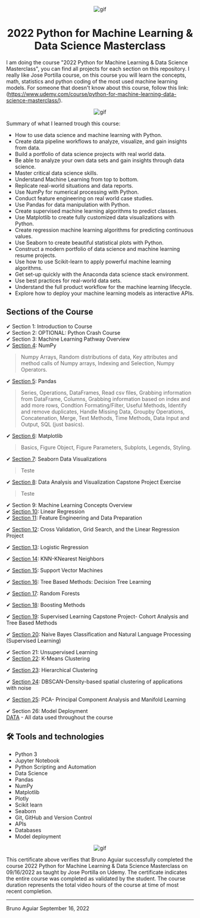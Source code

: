 <p align="center">
<img width="" src="https://media0.giphy.com/media/4FQMuOKR6zQRO/giphy.gif?cid=ecf05e47q5dsu5w71qypmr5phjo3vyckjmkbsybvju1iylkr&rid=giphy.gif&ct=g" align="center" alt="gif" />
<h1 align="center">2022 Python for Machine Learning & Data Science Masterclass 

</h1>
</p>


I am doing the course "2022 Python for Machine Learning & Data Science Masterclass", you can find all projects for each section on this repository.
I really like Jose Portilla course, on this course you will learn the concepts, math, statistics and python coding of the most used machine learning models.
For someone that doesn't know about this course, follow this link:
(https://www.udemy.com/course/python-for-machine-learning-data-science-masterclass/).

<p align="center">
<img width="" src="https://gigacourse.com/wp-content/uploads/2021/08/321545555.jpg" align="center" alt="gif" />
</p>

Summary of what I learned trough this course:
- How to use data science and machine learning with Python.
- Create data pipeline workflows to analyze, visualize, and gain insights from data.
- Build a portfolio of data science projects with real world data.
- Be able to analyze your own data sets and gain insights through data science.
- Master critical data science skills.
- Understand Machine Learning from top to bottom.
- Replicate real-world situations and data reports.
- Use NumPy for numerical processing with Python.
- Conduct feature engineering on real world case studies.
- Use Pandas for data manipulation with Python.
- Create supervised machine learning algorithms to predict classes.
- Use Matplotlib to create fully customized data visualizations with Python.
- Create regression machine learning algorithms for predicting continuous values.
- Use Seaborn to create beautiful statistical plots with Python.
- Construct a modern portfolio of data science and machine learning resume projects.
- Use how to use Scikit-learn to apply powerful machine learning algorithms.
- Get set-up quickly with the Anaconda data science stack environment.
- Use best practices for real-world data sets.
- Understand the full product workflow for the machine learning lifecycle.
- Explore how to deploy your machine learning models as interactive APIs.

## Sections of the Course

✔ Section 1: Introduction to Course<br>
✔ Section 2: OPTIONAL: Python Crash Course<br>
✔ Section 3: Machine Learning Pathway Overview<br>
✔ [Section 4](section_04_numpy): NumPy<br>

> Numpy Arrays, Random distributions of data, Key attributes and method calls of Numpy arrays, Indexing and Selection, 
Numpy Operators.

✔ [Section 5](section_05_pandas): Pandas<br>

> Series, Operations, DataFrames, Read csv files, Grabbing information from DataFrame, Columns, Grabbing information based on index and add more rows, Condtion Formating/Filter, Useful Methods, Identify and remove duplicates, Handle Missing Data, Groupby Operations, Concatenation, Merge, Text Methods, Time Methods, Data Input and Output, SQL (just basics).

✔ [Section 6](section_06_matplotlib): Matplotlib<br>

> Basics, Figure Object, Figure Parameters, Subplots, Legends, Styling.

✔ [Section 7](section_07_seaborn): Seaborn Data Visualizations<br>

> Teste

✔ [Section 8](section_08_capstone_project_data_analyst): Data Analysis and Visualization Capstone Project Exercise<br>

> Teste

✔ Section 9: Machine Learning Concepts Overview<br>
✔ [Section 10](section_10_linear_regression): Linear Regression<br>
✔ [Section 11](section_11_feature_engineering): Feature Engineering and Data Preparation<br>

✔ [Section 12](section_12_cross_validation_and_linear_regression_project): Cross Validation, Grid Search, and the Linear Regression Project<br>

✔ [Section 13](section_13_logistic_regression): Logistic Regression<br>

✔ [Section 14](section_14_K_nearest-neighbors): KNN-KNearest Neighbors<br>

✔ [Section 15](section_15_SVM): Support Vector Machines<br>

✔ [Section 16](section_16_decision_trees): Tree Based Methods: Decision Tree Learning<br>

✔ [Section 17](section_17_random_forests): Random Forests<br>

✔ [Section 18](section_18_boosting_methods): Boosting Methods<br>

✔ [Section 19](section_19_supervised_learning_capstone_project_cohort_analysis): Supervised Learning Capstone Project- Cohort Analysis and Tree Based Methods<br>

✔ [Section 20](section_20_naive_bayes_classification_and_NLP): Naive Bayes Classification and Natural Language Processing (Supervised Learning)<br>

✔ Section 21: Unsupervised Learning<br>
✔ [Section 22](section_22_kmeans_clustering): K-Means Clustering<br>

✔ [Section 23](section_23_hierarchical_clustering): Hierarchical Clustering<br>

✔ [Section 24](section_24_DBSCAN): DBSCAN-Density-based spatial clustering of applications with noise<br>

✔ [Section 25](section_25_PCA): PCA- Principal Component Analysis and Manifold Learning<br>

✔ Section 26: Model Deployment<br>
[DATA](DATA) - All data used throughout the course

## 🛠 Tools and technologies

- Python 3
- Jupyter Notebook
- Python Scripting and Automation
- Data Science
- Pandas
- NumPy
- Matplotlib
- Plotly
- Scikit learn
- Seaborn
- Git, GitHub and Version Control
- APIs
- Databases
- Model deployment


<p align="center">
<img width="" src="https://udemy-certificate.s3.amazonaws.com/image/UC-f1d333c3-8043-4df3-8747-aaa090c9d456.jpg?v=1663366755000" align="center" alt="gif" />
</p>

This certificate above verifies that Bruno Aguiar successfully completed the course 2022 Python for Machine Learning & Data Science Masterclass on 09/16/2022 as taught by Jose Portilla on Udemy. The certificate indicates the entire course was completed as validated by the student. The course duration represents the total video hours of the course at time of most recent completion.

<hr>

Bruno Aguiar September 16, 2022
